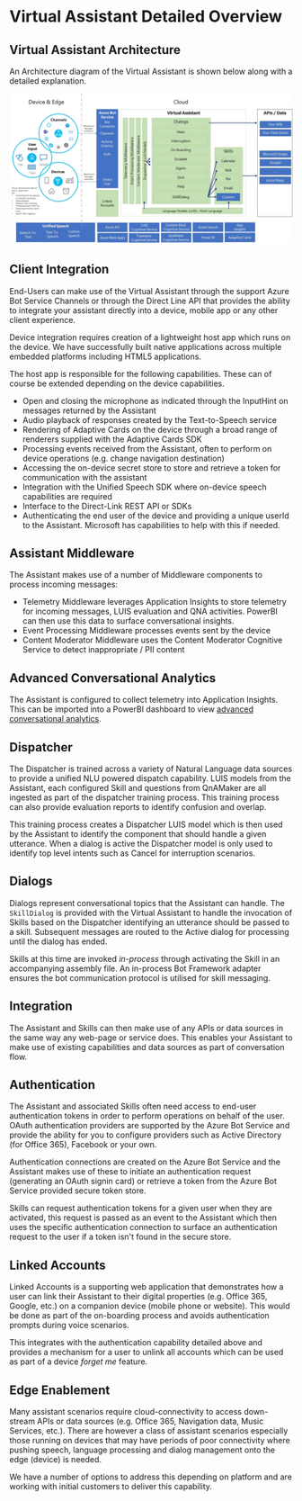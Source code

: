 # Virtual Assistant Detailed Overview

## Virtual Assistant Architecture

An Architecture diagram of the Virtual Assistant is shown below along with a detailed explanation.

![Virtual Assistant Architecture](../media/virtualassistant-architecture.jpg)

## Client Integration
End-Users can make use of the Virtual Assistant through the support Azure Bot Service Channels or through the Direct Line API that provides the ability to integrate your assistant directly into a device, mobile app or any other client experience.

Device integration requires creation of a lightweight host app which runs on the device. We have successfully built native applications across multiple embedded platforms including HTML5 applications.

The host app is responsible for the following capabilities. These can of course be extended depending on the device capabilities.  
  - Open and closing the microphone as indicated through the InputHint on messages returned by the Assistant  
  - Audio playback of responses created by the Text-to-Speech service  
  - Rendering of Adaptive Cards on the device through a broad range of renderers supplied with the Adaptive Cards SDK  
  - Processing events received from the Assistant, often to perform on device operations (e.g. change navigation destination)  
  - Accessing the on-device secret store to store and retrieve a token for communication with the assistant  
  - Integration with the Unified Speech SDK where on-device speech capabilities are required  
  - Interface to the Direct-Link REST API or SDKs  
  - Authenticating the end user of the device and providing a unique userId to the Assistant. Microsoft has capabilities to help with this if needed.  

## Assistant Middleware

The Assistant makes use of a number of Middleware components to process incoming messages:  
  - Telemetry Middleware leverages Application Insights to store telemetry for incoming messages, LUIS evaluation and QNA activities. PowerBI can then use this data to surface conversational insights.  
  - Event Processing Middleware processes events sent by the device  
  - Content Moderator Middleware uses the Content Moderator Cognitive Service to detect inappropriate / PII content

## Advanced Conversational Analytics
The Assistant is configured to collect telemetry into Application Insights. This can be imported into a PowerBI dashboard to view [advanced conversational analytics](https://aka.ms/botPowerBiTemplate).

## Dispatcher

The Dispatcher is trained across a variety of Natural Language data sources to provide a unified NLU powered dispatch capability. LUIS models from the Assistant, each configured Skill and questions from QnAMaker are all ingested as part of the dispatcher training process. This training process can also provide evaluation reports to identify confusion and overlap.

This training process creates a Dispatcher LUIS model which is then used by the Assistant to identify the component that should handle a given utterance. When a dialog is active the Dispatcher model is only used to identify top level intents such as Cancel for interruption scenarios.

## Dialogs

Dialogs represent conversational topics that the Assistant can handle. The `SkillDialog` is provided with the Virtual Assistant to handle the invocation of Skills based on the Dispatcher identifying an utterance should be passed to a skill. Subsequent messages are routed to the Active dialog for processing until the dialog has ended.

Skills at this time are invoked *in-process* through activating the Skill in an accompanying assembly file. An in-process Bot Framework adapter ensures the bot communication protocol is utilised for skill messaging.  

## Integration

The Assistant and Skills can then make use of any APIs or data sources in the same way any web-page or service does. This enables your Assistant to make use of existing capabilities and data sources as part of conversation flow.

## Authentication

The Assistant and associated Skills often need access to end-user authentication tokens in order to perform operations on behalf of the user. OAuth authentication providers are supported by the Azure Bot Service and provide the ability for you to configure providers such as Active Directory (for Office 365), Facebook or your own.

Authentication connections are created on the Azure Bot Service and the Assistant makes use of these to initiate an authentication request (generating an OAuth signin card) or retrieve a token from the Azure Bot Service provided secure token store.

Skills can request authentication tokens for a given user when they are activated, this request is passed as an event to the Assistant which then uses the specific authentication connection to surface an authentication request to the user if a token isn't found in the secure store.

## Linked Accounts
Linked Accounts is a supporting web application that demonstrates how a user can link their Assistant to their digital properties (e.g. Office 365, Google, etc.) on a companion device (mobile phone or website). This would be done as part of the on-boarding process and avoids authentication prompts during voice scenarios.

This integrates with the authentication capability detailed above and provides a mechanism for a user to unlink all accounts which can be used as part of a device *forget me* feature.

## Edge Enablement
Many assistant scenarios require cloud-connectivity to access down-stream APIs or data sources (e.g. Office 365, Navigation data, Music Services, etc.). There are however a class of assistant scenarios especially those running on devices that may have periods of poor connectivity where pushing speech, language processing and dialog management onto the edge (device) is needed.

We have a number of options to address this depending on platform and are working with initial customers to deliver this capability.